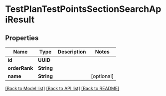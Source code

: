 # TestPlanTestPointsSectionSearchApiResult

## Properties
Name | Type | Description | Notes
------------ | ------------- | ------------- | -------------
**id** | **UUID** |  | 
**orderRank** | **String** |  | 
**name** | **String** |  | [optional] 

[[Back to Model list]](../README.md#documentation-for-models) [[Back to API list]](../README.md#documentation-for-api-endpoints) [[Back to README]](../README.md)


